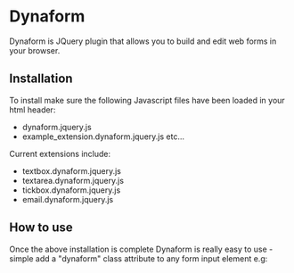 # Dynaform

Dynaform is JQuery plugin that allows you to build and edit web forms in your browser.

## Installation

To install make sure the following Javascript files have been loaded in your html header:

* dynaform.jquery.js
* example_extension.dynaform.jquery.js etc...

Current extensions include:

* textbox.dynaform.jquery.js
* textarea.dynaform.jquery.js
* tickbox.dynaform.jquery.js
* email.dynaform.jquery.js

## How to use

Once the above installation is complete Dynaform is really easy to use - simple add a "dynaform" class attribute to any form input element e.g:

 <input name="form_schema" type="hidden" class="dynaform" />

